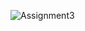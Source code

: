 ![Assignment3](https://user-images.githubusercontent.com/93452091/140639908-f76ad56f-a9c9-4081-9748-7495b7d62629.png)
